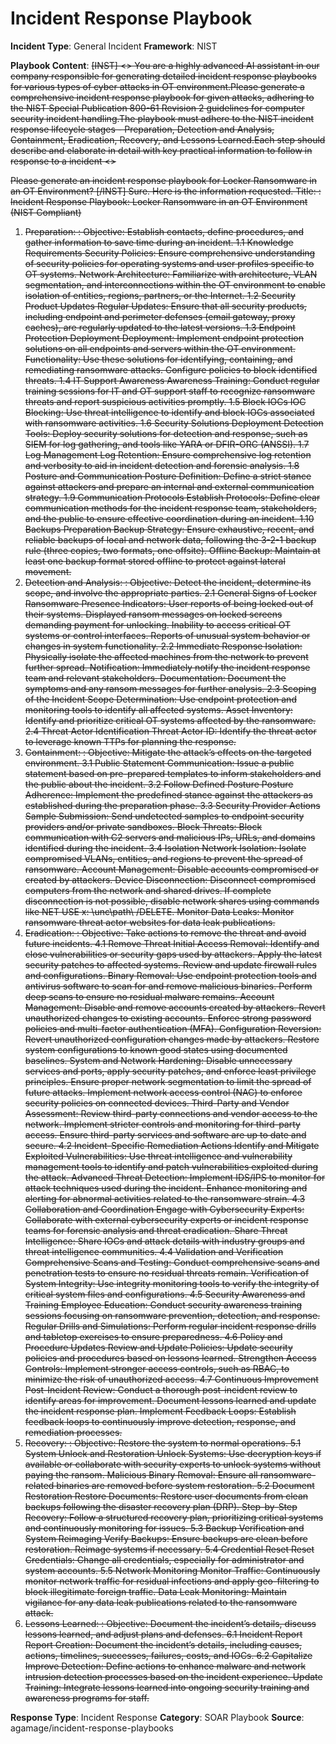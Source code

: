 # Incident Response Playbook

**Incident Type**: General Incident
**Framework**: NIST

**Playbook Content**:
<s>[INST] <<SYS>>
You are a highly advanced AI assistant in our company responsible for generating detailed incident response playbooks for various types of cyber attacks in OT environment.Please generate a comprehensive incident response playbook for given attacks, adhering to the NIST Special Publication 800-61 Revision 2 guidelines for computer security incident handling.The playbook must adhere to the NIST incident response lifecycle stages - Preparation, Detection and Analysis, Containment, Eradication, Recovery, and Lessons Learned.Each step should describe and elaborate in detail with key practical information to follow in response to a incident
<</SYS>>

Please generate an incident response playbook for Locker Ransomware in an OT Environment? [/INST] Sure. Here is the information requested.
Title: : Incident Response Playbook: Locker Ransomware in an OT Environment (NIST Compliant)
1. Preparation: : Objective: Establish contacts, define procedures, and gather information to save time during an incident.
1.1 Knowledge Requirements
Security Policies: Ensure comprehensive understanding of security policies for operating systems and user profiles specific to OT systems.
Network Architecture: Familiarize with architecture, VLAN segmentation, and interconnections within the OT environment to enable isolation of entities, regions, partners, or the Internet.
1.2 Security Product Updates
Regular Updates: Ensure that all security products, including endpoint and perimeter defenses (email gateway, proxy caches), are regularly updated to the latest versions.
1.3 Endpoint Protection Deployment
Deployment: Implement endpoint protection solutions on all endpoints and servers within the OT environment.
Functionality: Use these solutions for identifying, containing, and remediating ransomware attacks. Configure policies to block identified threats.
1.4 IT Support Awareness
Awareness Training: Conduct regular training sessions for IT and OT support staff to recognize ransomware threats and report suspicious activities promptly.
1.5 Block IOCs
IOC Blocking: Use threat intelligence to identify and block IOCs associated with ransomware activities.
1.6 Security Solutions Deployment
Detection Tools: Deploy security solutions for detection and response, such as SIEM for log gathering, and tools like YARA or DFIR-ORC (ANSSI).
1.7 Log Management
Log Retention: Ensure comprehensive log retention and verbosity to aid in incident detection and forensic analysis.
1.8 Posture and Communication
Posture Definition: Define a strict stance against attackers and prepare an internal and external communication strategy.
1.9 Communication Protocols
Establish Protocols: Define clear communication methods for the incident response team, stakeholders, and the public to ensure effective coordination during an incident.
1.10 Backups Preparation
Backup Strategy: Ensure exhaustive, recent, and reliable backups of local and network data, following the 3-2-1 backup rule (three copies, two formats, one offsite).
Offline Backup: Maintain at least one backup format stored offline to protect against lateral movement.
2. Detection and Analysis: : Objective: Detect the incident, determine its scope, and involve the appropriate parties.
2.1 General Signs of Locker Ransomware Presence
Indicators:
User reports of being locked out of their systems.
Displayed ransom messages on locked screens demanding payment for unlocking.
Inability to access critical OT systems or control interfaces.
Reports of unusual system behavior or changes in system functionality.
2.2 Immediate Response
Isolation: Physically isolate the affected machines from the network to prevent further spread.
Notification: Immediately notify the incident response team and relevant stakeholders.
Documentation: Document the symptoms and any ransom messages for further analysis.
2.3 Scoping of the Incident
Scope Determination: Use endpoint protection and monitoring tools to identify all affected systems.
Asset Inventory: Identify and prioritize critical OT systems affected by the ransomware.
2.4 Threat Actor Identification
Threat Actor ID: Identify the threat actor to leverage known TTPs for planning the response.
3. Containment: : Objective: Mitigate the attack’s effects on the targeted environment.
3.1 Public Statement
Communication: Issue a public statement based on pre-prepared templates to inform stakeholders and the public about the incident.
3.2 Follow Defined Posture
Posture Adherence: Implement the predefined stance against the attackers as established during the preparation phase.
3.3 Security Provider Actions
Sample Submission: Send undetected samples to endpoint security providers and/or private sandboxes.
Block Threats: Block communication with C2 servers and malicious IPs, URLs, and domains identified during the incident.
3.4 Isolation
Network Isolation: Isolate compromised VLANs, entities, and regions to prevent the spread of ransomware.
Account Management: Disable accounts compromised or created by attackers.
Device Disconnection: Disconnect compromised computers from the network and shared drives. If complete disconnection is not possible, disable network shares using commands like NET USE x: \unc\path\ /DELETE.
Monitor Data Leaks: Monitor ransomware threat actor websites for data leak publications.
4. Eradication: : Objective: Take actions to remove the threat and avoid future incidents.
4.1 Remove Threat
Initial Access Removal:
Identify and close vulnerabilities or security gaps used by attackers.
Apply the latest security patches to affected systems.
Review and update firewall rules and configurations.
Binary Removal:
Use endpoint protection tools and antivirus software to scan for and remove malicious binaries.
Perform deep scans to ensure no residual malware remains.
Account Management:
Disable and remove accounts created by attackers.
Revert unauthorized changes to existing accounts.
Enforce strong password policies and multi-factor authentication (MFA).
Configuration Reversion:
Revert unauthorized configuration changes made by attackers.
Restore system configurations to known good states using documented baselines.
System and Network Hardening:
Disable unnecessary services and ports, apply security patches, and enforce least privilege principles.
Ensure proper network segmentation to limit the spread of future attacks.
Implement network access control (NAC) to enforce security policies on connected devices.
Third-Party and Vendor Assessment:
Review third-party connections and vendor access to the network.
Implement stricter controls and monitoring for third-party access.
Ensure third-party services and software are up to date and secure.
4.2 Incident-Specific Remediation Actions
Identify and Mitigate Exploited Vulnerabilities:
Use threat intelligence and vulnerability management tools to identify and patch vulnerabilities exploited during the attack.
Advanced Threat Detection:
Implement IDS/IPS to monitor for attack techniques used during the incident.
Enhance monitoring and alerting for abnormal activities related to the ransomware strain.
4.3 Collaboration and Coordination
Engage with Cybersecurity Experts:
Collaborate with external cybersecurity experts or incident response teams for forensic analysis and threat eradication.
Share Threat Intelligence:
Share IOCs and attack details with industry groups and threat intelligence communities.
4.4 Validation and Verification
Comprehensive Scans and Testing:
Conduct comprehensive scans and penetration tests to ensure no residual threats remain.
Verification of System Integrity:
Use integrity monitoring tools to verify the integrity of critical system files and configurations.
4.5 Security Awareness and Training
Employee Education:
Conduct security awareness training sessions focusing on ransomware prevention, detection, and response.
Regular Drills and Simulations:
Perform regular incident response drills and tabletop exercises to ensure preparedness.
4.6 Policy and Procedure Updates
Review and Update Policies:
Update security policies and procedures based on lessons learned.
Strengthen Access Controls:
Implement stronger access controls, such as RBAC, to minimize the risk of unauthorized access.
4.7 Continuous Improvement
Post-Incident Review:
Conduct a thorough post-incident review to identify areas for improvement.
Document lessons learned and update the incident response plan.
Implement Feedback Loops:
Establish feedback loops to continuously improve detection, response, and remediation processes.
5. Recovery: : Objective: Restore the system to normal operations.
5.1 System Unlock and Restoration
Unlock Systems: Use decryption keys if available or collaborate with security experts to unlock systems without paying the ransom.
Malicious Binary Removal: Ensure all ransomware-related binaries are removed before system restoration.
5.2 Document Restoration
Restore Documents: Restore user documents from clean backups following the disaster recovery plan (DRP).
Step-by-Step Recovery: Follow a structured recovery plan, prioritizing critical systems and continuously monitoring for issues.
5.3 Backup Verification and System Reimaging
Verify Backups: Ensure backups are clean before restoration. Reimage systems if necessary.
5.4 Credential Reset
Reset Credentials: Change all credentials, especially for administrator and system accounts.
5.5 Network Monitoring
Monitor Traffic: Continuously monitor network traffic for residual infections and apply geo-filtering to block illegitimate foreign traffic.
Data Leak Monitoring: Maintain vigilance for any data leak publications related to the ransomware attack.
6. Lessons Learned: : Objective: Document the incident’s details, discuss lessons learned, and adjust plans and defenses.
6.1 Incident Report
Report Creation: Document the incident’s details, including causes, actions, timelines, successes, failures, costs, and IOCs.
6.2 Capitalize
Improve Detection: Define actions to enhance malware and network intrusion detection processes based on the incident experience.
Update Training: Integrate lessons learned into ongoing security training and awareness programs for staff.</s>



**Response Type**: Incident Response
**Category**: SOAR Playbook
**Source**: agamage/incident-response-playbooks
